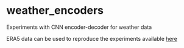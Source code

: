 # weather_encoders

Experiments with CNN encoder-decoder for weather data

ERA5 data can be used to reproduce the experiments available [here](https://climate.copernicus.eu/climate-reanalysis)
